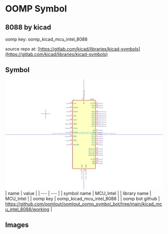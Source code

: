 # OOMP Symbol  
## 8088  by kicad  
  
oomp key: oomp_kicad_mcu_intel_8088  
  
source repo at: [https://gitlab.com/kicad/libraries/kicad-symbols](https://gitlab.com/kicad/libraries/kicad-symbols)  
## Symbol  
  
[![working.png](working_600.png)](working.png)  
| name | value | 
| --- | --- | 
| symbol name | MCU_Intel | 
| library name | MCU_Intel | 
| oomp key | oomp_kicad_mcu_intel_8088 | 
| oomp bot github | https://github.com/oomlout/oomlout_oomp_symbol_bot/tree/main/kicad_mcu_intel_8088/working | 
## Images  
